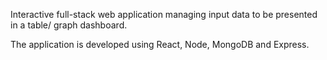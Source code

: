 Interactive full-stack web application managing input data to be presented in a table/ graph dashboard.

The application is developed using React, Node, MongoDB and Express.

